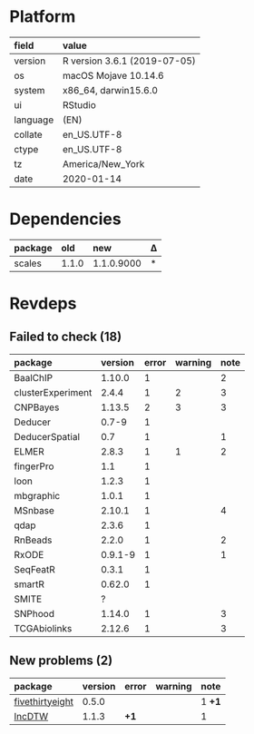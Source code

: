 # Platform

|field    |value                        |
|:--------|:----------------------------|
|version  |R version 3.6.1 (2019-07-05) |
|os       |macOS Mojave 10.14.6         |
|system   |x86_64, darwin15.6.0         |
|ui       |RStudio                      |
|language |(EN)                         |
|collate  |en_US.UTF-8                  |
|ctype    |en_US.UTF-8                  |
|tz       |America/New_York             |
|date     |2020-01-14                   |

# Dependencies

|package |old   |new        |Δ  |
|:-------|:-----|:----------|:--|
|scales  |1.1.0 |1.1.0.9000 |*  |

# Revdeps

## Failed to check (18)

|package           |version |error |warning |note |
|:-----------------|:-------|:-----|:-------|:----|
|BaalChIP          |1.10.0  |1     |        |2    |
|clusterExperiment |2.4.4   |1     |2       |3    |
|CNPBayes          |1.13.5  |2     |3       |3    |
|Deducer           |0.7-9   |1     |        |     |
|DeducerSpatial    |0.7     |1     |        |1    |
|ELMER             |2.8.3   |1     |1       |2    |
|fingerPro         |1.1     |1     |        |     |
|loon              |1.2.3   |1     |        |     |
|mbgraphic         |1.0.1   |1     |        |     |
|MSnbase           |2.10.1  |1     |        |4    |
|qdap              |2.3.6   |1     |        |     |
|RnBeads           |2.2.0   |1     |        |2    |
|RxODE             |0.9.1-9 |1     |        |1    |
|SeqFeatR          |0.3.1   |1     |        |     |
|smartR            |0.62.0  |1     |        |     |
|SMITE             |?       |      |        |     |
|SNPhood           |1.14.0  |1     |        |3    |
|TCGAbiolinks      |2.12.6  |1     |        |3    |

## New problems (2)

|package                                        |version |error  |warning |note     |
|:----------------------------------------------|:-------|:------|:-------|:--------|
|[fivethirtyeight](problems.md#fivethirtyeight) |0.5.0   |       |        |1 __+1__ |
|[IncDTW](problems.md#incdtw)                   |1.1.3   |__+1__ |        |1        |

